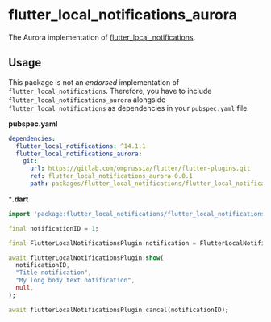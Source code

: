 # flutter_local_notifications_aurora

The Aurora implementation of [flutter_local_notifications](https://pub.dev/packages/flutter_local_notifications).

## Usage

This package is not an _endorsed_ implementation of `flutter_local_notifications`.
Therefore, you have to include `flutter_local_notifications_aurora` alongside `flutter_local_notifications` as dependencies in your `pubspec.yaml` file.

**pubspec.yaml**

```yaml
dependencies:
  flutter_local_notifications: ^14.1.1
  flutter_local_notifications_aurora:
    git:
      url: https://gitlab.com/omprussia/flutter/flutter-plugins.git
      ref: flutter_local_notifications_aurora-0.0.1
      path: packages/flutter_local_notifications/flutter_local_notifications_aurora
```

***.dart**

```dart
import 'package:flutter_local_notifications/flutter_local_notifications.dart';

final notificationID = 1;

final FlutterLocalNotificationsPlugin notification = FlutterLocalNotificationsPlugin();

await flutterLocalNotificationsPlugin.show(
  notificationID,
  "Title notification",
  "My long body text notification",
  null,
);

await flutterLocalNotificationsPlugin.cancel(notificationID);
```
